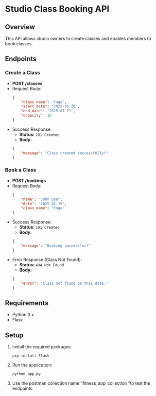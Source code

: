 # Studio Class Booking API

## Overview
This API allows studio owners to create classes and enables members to book classes.

## Endpoints

### Create a Class
- **POST /classes**
- Request Body:
    ```json
    {
        "class_name": "Yoga",
        "start_date": "2025-01-20",
        "end_date": "2025-01-21",
        "capacity": 10
    }
    ```
- Success Response:
    - **Status:** `201 Created`
    - **Body:** 
    ```json
    {
        "message": "Class created successfully!"
    }
    ```

### Book a Class
- **POST /bookings**
- Request Body:
    ```json
    {
        "name": "John Doe",
        "date": "2025-01-15",
        "class_name": "Yoga"
    }
    ```
- Success Response:
    - **Status:** `201 Created`
    - **Body:**
    ```json
    {
        "message": "Booking successful!"
    }
    ```
- Error Response (Class Not Found):
    - **Status:** `404 Not Found`
    - **Body:**
    ```json
    {
        "error": "Class not found on this date."
    }
    ```



## Requirements
- Python 3.x
- Flask

## Setup
1. Install the required packages:
    ```bash
    pip install Flask
    ```

2. Run the application:
    ```bash
    python app.py
    ```

3. Use the postman collection name "fitness_app_collection "to test the endpoints.
